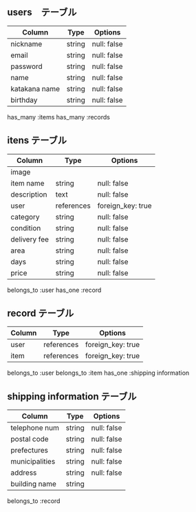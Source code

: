 ## users　テーブル

| Column         | Type   | Options     |
|----------------|------- |-------------|
| nickname       | string | null: false |
| email          | string | null: false |
| password       | string | null: false |
| name           | string | null: false |
| katakana name  | string | null: false |
| birthday       | string | null: false |

has_many :items
has_many :records

## itens テーブル
| Column       | Type       | Options           |
|--------------|----------- |-------------------|
| image        |            |                   |
| item name    | string     | null: false       |
| description  | text       | null: false       |
| user         | references | foreign_key: true |
| category     | string     | null: false       |
| condition    | string     | null: false       |
| delivery fee | string     | null: false       |
| area         | string     | null: false       |
| days         | string     | null: false       |
| price        | string     | null: false       |

belongs_to :user
has_one :record

## record テーブル
| Column      | Type       | Options           |
|-------------|----------- |-------------------|
| user        | references | foreign_key: true |
| item        | references | foreign_key: true |

belongs_to :user
belongs_to :item
has_one :shipping information

## shipping information テーブル
| Column         | Type       | Options     |
|----------------|----------- |-------------|
| telephone num  | string     | null: false |
| postal code    | string     | null: false |
| prefectures    | string     | null: false |
| municipalities | string     | null: false |
| address        | string     | null: false |
| building name  | string     |             |


belongs_to :record